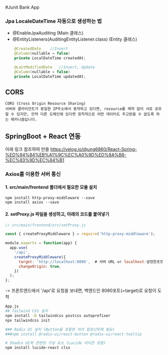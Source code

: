 #Junit Bank App

### Jpa LocaleDateTime 자동으로 생성하는 법
- @EnableJpaAuditing (Main 클래스)
- @EntityListeners(AuditingEntityListener.class) (Entity 클래스)
```java
    @CreatedDate    //Insert
    @Column(nullable = false)
    private LocalDateTime createdAt;

    @LastModifiedDate   //Insert, Update
    @Column(nullable = false)
    private LocalDateTime updatedAt;


```
## CORS
```
CORS (Cross Origin Resource Sharing)
서버와 클라이언트가 동일한 IP주소에서 동작하고 있다면, resource를 제약 없이 서로 공유할 수 있지만, 만약 다른 도메인에 있다면 원칙적으로 어떤 데이터도 주고받을 수 없도록 하는 매커니즘입니다.
```


## SpringBoot + React 연동
아래 링크 참조하여 만들
https://velog.io/@ung6860/React-Spring-%ED%94%84%EB%A1%9C%EC%A0%9D%ED%8A%B8-%EC%83%9D%EC%84%B1



### Axios를 이용한 서버 통신
#### 1. src/main/frontend 폴더에서 필요한 모듈 설치 
    npm install http-proxy-middleware --save    
    npm install axios --save
#### 2. setProxy.js 파일을 생성하고, 아래의 코드를 붙여넣기
```js
// src/main/frontend/src/setProxy.js

const { createProxyMiddleware } = require('http-proxy-middleware');

module.exports = function(app) {
  app.use(
    '/api',
    createProxyMiddleware({
      target: 'http://localhost:8080',	# 서버 URL or localhost:설정한포트번호
      changeOrigin: true,
    })
  );
};
```
-> 프론트엔드에서 '/api'로 요청을 보내면, 백엔드인 8080포트(=target)로 요청이 도착


```sh
App.js
## Tailwind CSS 설치
npm install -D tailwindcss postcss autoprefixer
npx tailwindcss init

### Radix UI 설치 (Button을 포함한 여러 컴포넌트에 필요)
###npm install @radix-ui/react-button @radix-ui/react-tooltip

# Shadcn UI와 관련된 구성 요소 (Lucide 아이콘 포함)
npm install lucide-react clsx
```


